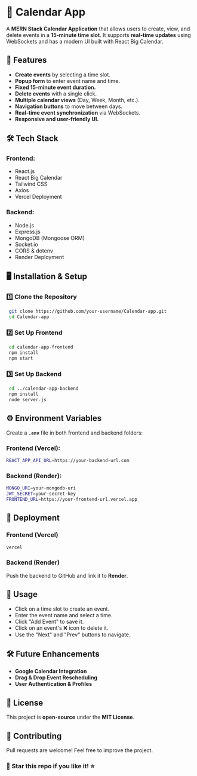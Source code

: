 # 📅 Calendar App

A **MERN Stack Calendar Application** that allows users to create, view, and delete events in a **15-minute time slot**. It supports **real-time updates** using WebSockets and has a modern UI built with React Big Calendar.

## 🚀 Features

- **Create events** by selecting a time slot.
- **Popup form** to enter event name and time.
- **Fixed 15-minute event duration.**
- **Delete events** with a single click.
- **Multiple calendar views** (Day, Week, Month, etc.).
- **Navigation buttons** to move between days.
- **Real-time event synchronization** via WebSockets.
- **Responsive and user-friendly UI.**

## 🛠 Tech Stack

### **Frontend:**
- React.js
- React Big Calendar
- Tailwind CSS
- Axios
- Vercel Deployment

### **Backend:**
- Node.js
- Express.js
- MongoDB (Mongoose ORM)
- Socket.io
- CORS & dotenv
- Render Deployment

## 🖥️ Installation & Setup

### 1️⃣ **Clone the Repository**
```sh
 git clone https://github.com/your-username/Calendar-app.git
 cd Calendar-app
```

### 2️⃣ **Set Up Frontend**
```sh
 cd calendar-app-frontend
 npm install
 npm start
```

### 3️⃣ **Set Up Backend**
```sh
 cd ../calendar-app-backend
 npm install
 node server.js
```

## ⚙️ Environment Variables
Create a **`.env`** file in both frontend and backend folders:

### Frontend (Vercel):
```sh
REACT_APP_API_URL=https://your-backend-url.com
```

### Backend (Render):
```sh
MONGO_URI=your-mongodb-uri
JWT_SECRET=your-secret-key
FRONTEND_URL=https://your-frontend-url.vercel.app
```

## 🚀 Deployment
### **Frontend (Vercel)**
```sh
vercel
```

### **Backend (Render)**
Push the backend to GitHub and link it to **Render**.

## 🎯 Usage
- Click on a time slot to create an event.
- Enter the event name and select a time.
- Click "Add Event" to save it.
- Click on an event's ❌ icon to delete it.
- Use the "Next" and "Prev" buttons to navigate.

## 🛠 Future Enhancements
- **Google Calendar Integration**
- **Drag & Drop Event Rescheduling**
- **User Authentication & Profiles**

## 📜 License
This project is **open-source** under the **MIT License**.

## 🤝 Contributing
Pull requests are welcome! Feel free to improve the project.

### 🌟 **Star this repo if you like it!** ⭐

